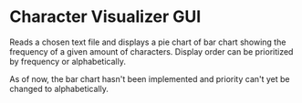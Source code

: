 # Character Visualizer GUI
Reads a chosen text file and displays a pie chart of bar chart showing the frequency of a given amount of characters.
Display order can be prioritized by frequency or alphabetically.

As of now, the bar chart hasn't been implemented and priority can't yet be changed to alphabetically.
